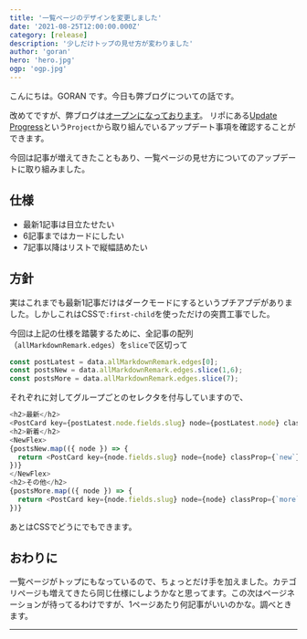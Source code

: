 ```yaml
---
title: '一覧ページのデザインを変更しました'
date: '2021-08-25T12:00:00.000Z'
category: [release]
description: '少しだけトップの見せ方が変わりました'
author: 'goran'
hero: 'hero.jpg'
ogp: 'ogp.jpg'
---
```


こんにちは。GORAN です。今日も弊ブログについての話です。

改めてですが、弊ブログは[オープンになっております](https://github.com/plusclass/devlog)。
リポにある[Update Progress](https://github.com/orgs/plusclass/projects/1)という`Project`から取り組んでいるアップデート事項を確認することができます。

今回は記事が増えてきたこともあり、一覧ページの見せ方についてのアップデートに取り組みました。

## 仕様
- 最新1記事は目立たせたい
- 6記事まではカードにしたい
- 7記事以降はリストで縦幅詰めたい

## 方針
実はこれまでも最新1記事だけはダークモードにするというプチアプデがありました。しかしこれはCSSで`:first-child`を使っただけの突貫工事でした。

今回は上記の仕様を踏襲するために、全記事の配列（`allMarkdownRemark.edges`）を`slice`で区切って

```js:title=src/pages/index.js
const postLatest = data.allMarkdownRemark.edges[0];
const postsNew = data.allMarkdownRemark.edges.slice(1,6);
const postsMore = data.allMarkdownRemark.edges.slice(7);
```

それぞれに対してグループごとのセレクタを付与していますので、

```js:title=src/pages/index.js
<h2>最新</h2>
<PostCard key={postLatest.node.fields.slug} node={postLatest.node} classProp={`latest`} />
<h2>新着</h2>
<NewFlex>
{postsNew.map(({ node }) => {
  return <PostCard key={node.fields.slug} node={node} classProp={`new`} />;
})}
</NewFlex>
<h2>その他</h2>
{postsMore.map(({ node }) => {
  return <PostCard key={node.fields.slug} node={node} classProp={`more`} />;
})}
```

あとはCSSでどうにでもできます。

## おわりに
一覧ページがトップにもなっているので、ちょっとだけ手を加えました。カテゴリページも増えてきたら同じ仕様にしようかなと思ってます。この次はページネーションが待ってるわけですが、1ページあたり何記事がいいのかな。調べときます。

---